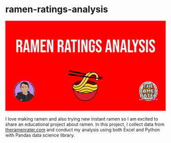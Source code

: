 # ramen-ratings-analysis
![IMG](ramen_splash.png)

I love making ramen and also trying new instant ramen so I am excited to share an educational project about ramen. In this project, I collect data from [theramenrater.com](https://www.theramenrater.com/resources-2/the-list/) and conduct my analysis using both Excel and Python with Pandas data science library.
